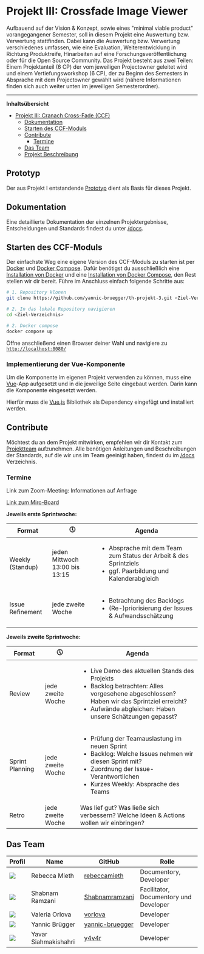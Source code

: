 # Projekt III: Crossfade Image Viewer

Aufbauend auf der Vision &amp; Konzept, sowie eines "minimal viable product" vorangegangener Semester, soll in diesem Projekt eine Auswertung bzw. Verwertung stattfinden. Dabei kann die Auswertung bzw. Verwertung verschiedenes umfassen, wie eine Evaluation, Weiterentwicklung in Richtung Produktreife, Hinarbeiten auf eine Forschungsveröffentlichung oder für die Open Source Community.  Das Projekt besteht aus zwei Teilen: Einem Projektanteil (6 CP) der vom jeweiligen Projectowner geleitet wird und einem Vertiefungsworkshop (6 CP), der zu Beginn des Semesters in Absprache mit dem Projectowner gewählt wird (nähere Informationen finden sich auch weiter unten im jeweiligen Semesterordner).

-----------------

**Inhaltsübersicht**
- [Projekt III: Cranach Cross-Fade (CCF)](#projekt-iii-cranach-cross-fade-ccf)
  - [Dokumentation](#dokumentation)
  - [Starten des CCF-Moduls](#starten-des-ccf-moduls)
  - [Contribute](#contribute)
    - [Termine](#termine)
  - [Das Team](#das-team)
  - [Projekt Beschreibung](#projekt-beschreibung)

## Prototyp
Der aus Projekt I entstandende [Prototyp](https://www.figma.com/proto/Jbh4haqz3FP7IPj9vuxtBG/WTW2-Prototyp?node-id=24%3A29&scaling=scale-down) dient als Basis für dieses Projekt.


## Dokumentation
Eine detaillierte Dokumentation der einzelnen Projektergebnisse, Entscheidungen und Standards findest du unter [/docs](./docs/README.md).


## Starten des CCF-Moduls
Der einfachste Weg eine eigene Version des CCF-Moduls zu starten ist per [Docker](https://docs.docker.com/get-started/overview/) und [Docker Compose](https://docs.docker.com/compose/). Dafür benötigst du ausschließlich eine [Installation von Docker](https://docs.docker.com/get-docker/) und eine [Installation von Docker Compose](https://docs.docker.com/compose/install/), den Rest stellen wir dir bereit. Führe im Anschluss einfach folgende Schritte aus:

```bash
# 1. Repository klonen
git clone https://github.com/yannic-bruegger/th-projekt-3.git <Ziel-Verzeichnis>

# 2. In das lokale Repository navigieren
cd <Ziel-Verzeichnis>

# 2. Docker compose
docker compose up
```
Öffne anschließend einen Browser deiner Wahl und navigiere zu [`http://localhost:8080/`](http://localhost:8080/)

### Implementierung der Vue-Komponente

Um die Komponente im eigenen Projekt verwenden zu können, muss eine [Vue](https://vuejs.org/)-App aufgesetzt und in die jeweilige Seite eingebaut werden. Darin kann die Komponente eingesetzt werden.

Hierfür muss die [Vue.js](https://awesomejs.dev/for/vue/pkg/245043713989935618/) Bibliothek als Dependency eingefügt und installiert werden.

## Contribute
Möchtest du an dem Projekt mitwirken, empfehlen wir dir Kontakt zum [Projektteam](#das-team) aufzunehmen. Alle benötigen Anleitungen und Beschreibungen der Standards, auf die wir uns im Team geeinigt haben, findest du im  [/docs](./docs/README.md) Verzeichnis.
### Termine

Link zum Zoom-Meeting: Informationen auf Anfrage<br>

[Link zum Miro-Board](https://miro.com/app/board/o9J_lFjTo04=/)<br>


**Jeweils erste Sprintwoche:**

| Format | 🕔 | Agenda |
|--------|----|-------|
| Weekly (Standup) | jeden Mittwoch 13:00 bis 13:15 |<ul><li>Absprache mit dem Team zum Status der Arbeit & des Sprintziels </li><li> ggf. Paarbildung und Kalenderabgleich </li></ul> |
| Issue Refinement | jede zweite Woche |<ul><li>Betrachtung des Backlogs</li><li>(Re-)priorisierung der Issues & Aufwandsschätzung</li></ul> |


**Jeweils zweite Sprintwoche:**

| Format | 🕔 | Agenda |
|--------|----|-------|
| Review | jede zweite Woche | <ul><li>Live Demo des aktuellen Stands des Projekts</li><li>Backlog betrachten: Alles vorgesehene abgeschlossen? Haben wir das Sprintziel erreicht?</li><li>Aufwände abgleichen: Haben unsere Schätzungen gepasst?</li></ul> |
| Sprint Planning | jede zweite Woche | <ul><li>Prüfung der Teamauslastung im neuen Sprint</li><li>Backlog: Welche Issues nehmen wir diesen Sprint mit?</li><li>Zuordnung der Issue-Verantwortlichen</li><li>Kurzes Weekly: Absprache des Teams</li></ul> |
| Retro | jede zweite Woche | Was lief gut? Was ließe sich verbessern? Welche Ideen & Actions wollen wir einbringen? |

## Das Team

| Profil | Name | GitHub | Rolle |
|-|------|--------|------|
| ![](https://avatars.githubusercontent.com/u/38219697?s=60&v=4) | Rebecca Mieth | [rebeccamieth](https://github.com/rebeccamieth) |Documentory, Developer |
| ![](https://avatars.githubusercontent.com/u/73938534?s=60&v=4) | Shabnam Ramzani | [Shabnamramzani](https://github.com/Shabnamramzani) | Facilitator, Documentory und Developer |
| ![](https://avatars.githubusercontent.com/u/53353537?s=60&v=4) | Valeria Orlova | [vorlova](https://github.com/Vorlova) | Developer |
| ![](https://avatars.githubusercontent.com/u/36576062?s=60&v=4) | Yannic Brügger | [yannic-bruegger](https://github.com/yannic-bruegger) | Developer |
| ![](https://avatars.githubusercontent.com/u/73645605?s=60&v=4) | Yavar Siahmakishahri | [y4v4r](https://github.com/y4v4r) | Developer |



